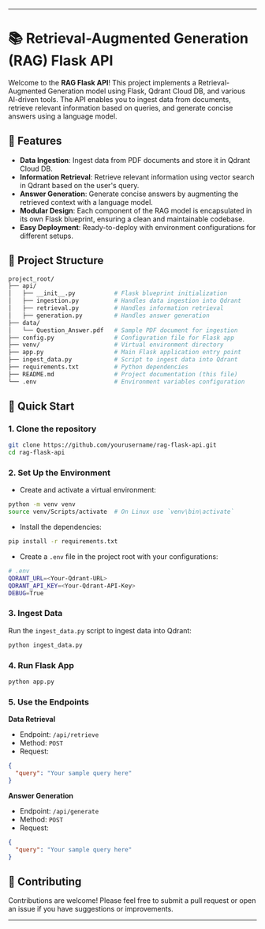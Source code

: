 
---

# 📚 Retrieval-Augmented Generation (RAG) Flask API

Welcome to the **RAG Flask API**! This project implements a Retrieval-Augmented Generation model using Flask, Qdrant Cloud DB, and various AI-driven tools. The API enables you to ingest data from documents, retrieve relevant information based on queries, and generate concise answers using a language model.

## 🌟 Features

- **Data Ingestion**: Ingest data from PDF documents and store it in Qdrant Cloud DB.
- **Information Retrieval**: Retrieve relevant information using vector search in Qdrant based on the user's query.
- **Answer Generation**: Generate concise answers by augmenting the retrieved context with a language model.
- **Modular Design**: Each component of the RAG model is encapsulated in its own Flask blueprint, ensuring a clean and maintainable codebase.
- **Easy Deployment**: Ready-to-deploy with environment configurations for different setups.

## 📂 Project Structure

```bash
project_root/
├── api/
│   ├── __init__.py           # Flask blueprint initialization
│   ├── ingestion.py          # Handles data ingestion into Qdrant
│   ├── retrieval.py          # Handles information retrieval
│   ├── generation.py         # Handles answer generation
├── data/
│   └── Question_Answer.pdf   # Sample PDF document for ingestion
├── config.py                 # Configuration file for Flask app
├── venv/                     # Virtual environment directory
├── app.py                    # Main Flask application entry point
├── ingest_data.py            # Script to ingest data into Qdrant
├── requirements.txt          # Python dependencies
├── README.md                 # Project documentation (this file)
└── .env                      # Environment variables configuration
```

## 🚀 Quick Start

### 1. Clone the repository

```bash
git clone https://github.com/yourusername/rag-flask-api.git
cd rag-flask-api
```

### 2. Set Up the Environment

* Create and activate a virtual environment:

```bash
python -m venv venv
source venv/Scripts/activate  # On Linux use `venv\bin\activate`
```

* Install the dependencies:

```bash
pip install -r requirements.txt
```

* Create a `.env` file in the project root with your configurations:

```bash
# .env
QDRANT_URL=<Your-Qdrant-URL>
QDRANT_API_KEY=<Your-Qdrant-API-Key>
DEBUG=True
```

### 3. Ingest Data

Run the `ingest_data.py` script to ingest data into Qdrant:

```bash
python ingest_data.py
```

### 4. Run Flask App

```bash
python app.py
```

### 5. Use the Endpoints

**Data Retrieval**

* Endpoint: `/api/retrieve`
* Method: `POST`
* Request:

```json
{
  "query": "Your sample query here"
}
```

**Answer Generation**

* Endpoint: `/api/generate`
* Method: `POST`
* Request:

```json
{
  "query": "Your sample query here"
}
```

## 🤝 Contributing

Contributions are welcome! Please feel free to submit a pull request or open an issue if you have suggestions or improvements.

---